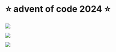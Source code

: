 # ⭐️ advent of code 2024 ⭐️

![](https://img.shields.io/badge/day%20📅-8-blue)
  
![](https://img.shields.io/badge/stars%20⭐-12-yellow)
  
![](https://img.shields.io/badge/days%20completed-6-red)
